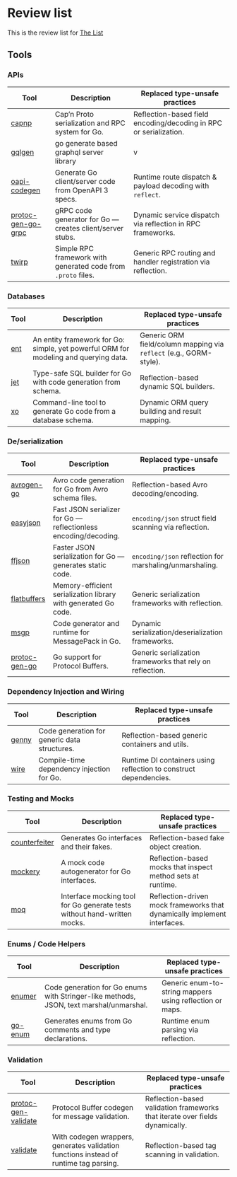 # Review list

This is the review list for [The List](/)

## Tools

### APIs

| Tool                                                    | Description                                                   | Replaced type-unsafe practices                                                               |
| ------------------------------------------------------- | ------------------------------------------------------------- | -------------------------------------------------------------------------------------------- |
| [capnp](https://github.com/capnproto/go-capnproto2)     | Cap’n Proto serialization and RPC system for Go.              | Reflection-based field encoding/decoding in RPC or serialization. <!-- github.com/ufukty --> |
| [gqlgen](https://github.com/99designs/gqlgen)           | go generate based graphql server library                      | v <!-- github.com/ufukty -->                                                                 |
| [oapi-codegen](https://github.com/deepmap/oapi-codegen) | Generate Go client/server code from OpenAPI 3 specs.          | Runtime route dispatch & payload decoding with `reflect`. <!-- github.com/ufukty -->         |
| [protoc-gen-go-grpc](https://github.com/grpc/grpc-go)   | gRPC code generator for Go — creates client/server stubs.     | Dynamic service dispatch via reflection in RPC frameworks. <!-- github.com/ufukty -->        |
| [twirp](https://github.com/twitchtv/twirp)              | Simple RPC framework with generated code from `.proto` files. | Generic RPC routing and handler registration via reflection. <!-- github.com/ufukty -->      |

### Databases

| Tool                                 | Description                                                                          | Replaced type-unsafe practices                                                                |
| ------------------------------------ | ------------------------------------------------------------------------------------ | --------------------------------------------------------------------------------------------- |
| [ent](https://github.com/ent/ent)    | An entity framework for Go: simple, yet powerful ORM for modeling and querying data. | Generic ORM field/column mapping via `reflect` (e.g., GORM-style). <!-- github.com/ufukty --> |
| [jet](https://github.com/go-jet/jet) | Type-safe SQL builder for Go with code generation from schema.                       | Reflection-based dynamic SQL builders. <!-- github.com/ufukty -->                             |
| [xo](https://github.com/xo/xo)       | Command-line tool to generate Go code from a database schema.                        | Dynamic ORM query building and result mapping. <!-- github.com/ufukty -->                     |

### De/serialization

| Tool                                                            | Description                                                     | Replaced type-unsafe practices                                                       |
| --------------------------------------------------------------- | --------------------------------------------------------------- | ------------------------------------------------------------------------------------ |
| [avrogen-go](https://github.com/actgardner/gogen-avro)          | Avro code generation for Go from Avro schema files.             | Reflection-based Avro decoding/encoding. <!-- github.com/ufukty -->                  |
| [easyjson](https://github.com/mailru/easyjson)                  | Fast JSON serializer for Go — reflectionless encoding/decoding. | `encoding/json` struct field scanning via reflection. <!-- github.com/ufukty -->     |
| [ffjson](https://github.com/pquerna/ffjson)                     | Faster JSON serialization for Go — generates static code.       | `encoding/json` reflection for marshaling/unmarshaling. <!-- github.com/ufukty -->   |
| [flatbuffers](https://github.com/google/flatbuffers)            | Memory-efficient serialization library with generated Go code.  | Generic serialization frameworks with reflection. <!-- github.com/ufukty -->         |
| [msgp](https://github.com/tinylib/msgp)                         | Code generator and runtime for MessagePack in Go.               | Dynamic serialization/deserialization frameworks. <!-- github.com/ufukty -->         |
| [protoc-gen-go](https://github.com/protocolbuffers/protobuf-go) | Go support for Protocol Buffers.                                | Generic serialization frameworks that rely on reflection. <!-- github.com/ufukty --> |

### Dependency Injection and Wiring

| Tool                                         | Description                                  | Replaced type-unsafe practices                                                               |
| -------------------------------------------- | -------------------------------------------- | -------------------------------------------------------------------------------------------- |
| [genny](https://github.com/cheekybits/genny) | Code generation for generic data structures. | Reflection-based generic containers and utils. <!-- github.com/ufukty -->                    |
| [wire](https://github.com/google/wire)       | Compile-time dependency injection for Go.    | Runtime DI containers using reflection to construct dependencies. <!-- github.com/ufukty --> |

### Testing and Mocks

| Tool                                                           | Description                                                              | Replaced type-unsafe practices                                                                      |
| -------------------------------------------------------------- | ------------------------------------------------------------------------ | --------------------------------------------------------------------------------------------------- |
| [counterfeiter](https://github.com/maxbrunsfeld/counterfeiter) | Generates Go interfaces and their fakes.                                 | Reflection-based fake object creation. <!-- github.com/ufukty -->                                   |
| [mockery](https://github.com/vektra/mockery)                   | A mock code autogenerator for Go interfaces.                             | Reflection-based mocks that inspect method sets at runtime. <!-- github.com/ufukty -->              |
| [moq](https://github.com/matryer/moq)                          | Interface mocking tool for Go generate tests without hand-written mocks. | Reflection-driven mock frameworks that dynamically implement interfaces. <!-- github.com/ufukty --> |

### Enums / Code Helpers

| Tool                                         | Description                                                                            | Replaced type-unsafe practices                                                      |
| -------------------------------------------- | -------------------------------------------------------------------------------------- | ----------------------------------------------------------------------------------- |
| [enumer](https://github.com/dmarkham/enumer) | Code generation for Go enums with Stringer-like methods, JSON, text marshal/unmarshal. | Generic enum-to-string mappers using reflection or maps. <!-- github.com/ufukty --> |
| [go-enum](https://github.com/abice/go-enum)  | Generates enums from Go comments and type declarations.                                | Runtime enum parsing via reflection. <!-- github.com/ufukty -->                     |

### Validation

| Tool                                                                   | Description                                                                           | Replaced type-unsafe practices                                                                          |
| ---------------------------------------------------------------------- | ------------------------------------------------------------------------------------- | ------------------------------------------------------------------------------------------------------- |
| [protoc-gen-validate](https://github.com/bufbuild/protoc-gen-validate) | Protocol Buffer codegen for message validation.                                       | Reflection-based validation frameworks that iterate over fields dynamically. <!-- github.com/ufukty --> |
| [validate](https://github.com/go-playground/validator)                 | With codegen wrappers, generates validation functions instead of runtime tag parsing. | Reflection-based tag scanning in validation. <!-- github.com/ufukty -->                                 |

